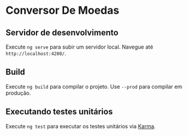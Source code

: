 # Conversor De Moedas

## Servidor de desenvolvimento

Execute `ng serve` para subir um servidor local. Navegue até `http://localhost:4200/`.

## Build

Execute `ng build` para compilar o projeto. Use `--prod` para compilar em produção.

## Executando testes unitários

Execute `ng test` para executar os testes unitários via [Karma](https://karma-runner.github.io).

